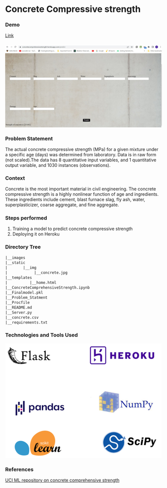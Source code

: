 # Concrete Compressive strength
### Demo
[Link](https://concretecomprehensivestrength.herokuapp.com/)
#####
![Web app demo Image](https://github.com/VAMSEE92/concrete-compressive-strength/blob/main/images/DeployedResult.JPG) 
### Problem Statement
The actual concrete compressive strength (MPa) for a given mixture under a
specific age (days) was determined from laboratory. Data is in raw form (not
scaled).The data has 8 quantitative input variables, and 1 quantitative output
variable, and 1030 instances (observations).

### Context
Concrete is the most important material in civil engineering. The concrete
compressive strength is a highly nonlinear function of age and ingredients.
These ingredients include cement, blast furnace slag, fly ash, water,
superplasticizer, coarse aggregate, and fine aggregate.

##### 
### Steps performed 
1) Training a model to predict concrete compressive strength
2) Deploying it on Heroku 

### Directory Tree    
    |__images
    |__static
    |       |__img
    |            |__concrete.jpg
    |__templates
    |          |__home.html
    |__ConcreteComprehensiveStrength.ipynb
    |__Finalmodel.pkl
    |__Problem_Statment
    |__Procfile
    |__README.md
    |__Server.py
    |__concrete.csv
    |__requirements.txt

### Technologies and Tools Used
![!technologies](https://github.com/VAMSEE92/concrete-compressive-strength/blob/main/images/Flask.png)
### References
[UCI ML repository on concrete comprehensive strength](https://archive.ics.uci.edu/ml/datasets/concrete+compressive+strength) 
